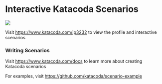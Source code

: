 # Interactive Katacoda Scenarios

[![](http://shields.katacoda.com/katacoda/jp3232/count.svg)](https://www.katacoda.com/jp3232 "Get your profile on Katacoda.com")

Visit https://www.katacoda.com/jp3232 to view the profile and interactive scenarios

### Writing Scenarios
Visit https://www.katacoda.com/docs to learn more about creating Katacoda scenarios

For examples, visit https://github.com/katacoda/scenario-example
